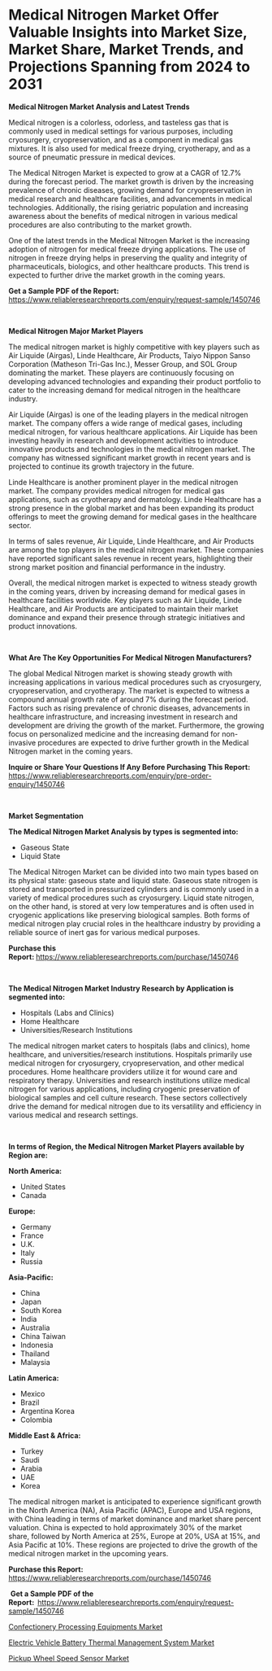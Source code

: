 <p><h1>Medical Nitrogen Market Offer Valuable Insights into Market Size, Market Share, Market Trends, and Projections Spanning from 2024 to 2031</h1></p><p><strong>Medical Nitrogen Market Analysis and Latest Trends</strong></p>
<p><p>Medical nitrogen is a colorless, odorless, and tasteless gas that is commonly used in medical settings for various purposes, including cryosurgery, cryopreservation, and as a component in medical gas mixtures. It is also used for medical freeze drying, cryotherapy, and as a source of pneumatic pressure in medical devices.</p><p>The Medical Nitrogen Market is expected to grow at a CAGR of 12.7% during the forecast period. The market growth is driven by the increasing prevalence of chronic diseases, growing demand for cryopreservation in medical research and healthcare facilities, and advancements in medical technologies. Additionally, the rising geriatric population and increasing awareness about the benefits of medical nitrogen in various medical procedures are also contributing to the market growth.</p><p>One of the latest trends in the Medical Nitrogen Market is the increasing adoption of nitrogen for medical freeze drying applications. The use of nitrogen in freeze drying helps in preserving the quality and integrity of pharmaceuticals, biologics, and other healthcare products. This trend is expected to further drive the market growth in the coming years.</p></p>
<p><strong>Get a Sample PDF of the Report:&nbsp;</strong> <a href="https://www.reliableresearchreports.com/enquiry/request-sample/1450746">https://www.reliableresearchreports.com/enquiry/request-sample/1450746</a></p>
<p>&nbsp;</p>
<p><strong>Medical Nitrogen Major Market Players</strong></p>
<p><p>The medical nitrogen market is highly competitive with key players such as Air Liquide (Airgas), Linde Healthcare, Air Products, Taiyo Nippon Sanso Corporation (Matheson Tri-Gas Inc.), Messer Group, and SOL Group dominating the market. These players are continuously focusing on developing advanced technologies and expanding their product portfolio to cater to the increasing demand for medical nitrogen in the healthcare industry.</p><p>Air Liquide (Airgas) is one of the leading players in the medical nitrogen market. The company offers a wide range of medical gases, including medical nitrogen, for various healthcare applications. Air Liquide has been investing heavily in research and development activities to introduce innovative products and technologies in the medical nitrogen market. The company has witnessed significant market growth in recent years and is projected to continue its growth trajectory in the future.</p><p>Linde Healthcare is another prominent player in the medical nitrogen market. The company provides medical nitrogen for medical gas applications, such as cryotherapy and dermatology. Linde Healthcare has a strong presence in the global market and has been expanding its product offerings to meet the growing demand for medical gases in the healthcare sector.</p><p>In terms of sales revenue, Air Liquide, Linde Healthcare, and Air Products are among the top players in the medical nitrogen market. These companies have reported significant sales revenue in recent years, highlighting their strong market position and financial performance in the industry.</p><p>Overall, the medical nitrogen market is expected to witness steady growth in the coming years, driven by increasing demand for medical gases in healthcare facilities worldwide. Key players such as Air Liquide, Linde Healthcare, and Air Products are anticipated to maintain their market dominance and expand their presence through strategic initiatives and product innovations.</p></p>
<p>&nbsp;</p>
<p><strong>What Are The Key Opportunities For Medical Nitrogen Manufacturers?</strong></p>
<p><p>The global Medical Nitrogen market is showing steady growth with increasing applications in various medical procedures such as cryosurgery, cryopreservation, and cryotherapy. The market is expected to witness a compound annual growth rate of around 7% during the forecast period. Factors such as rising prevalence of chronic diseases, advancements in healthcare infrastructure, and increasing investment in research and development are driving the growth of the market. Furthermore, the growing focus on personalized medicine and the increasing demand for non-invasive procedures are expected to drive further growth in the Medical Nitrogen market in the coming years.</p></p>
<p><strong>Inquire or Share Your Questions If Any Before Purchasing This Report:</strong> <a href="https://www.reliableresearchreports.com/enquiry/pre-order-enquiry/1450746">https://www.reliableresearchreports.com/enquiry/pre-order-enquiry/1450746</a></p>
<p>&nbsp;</p>
<p><strong>Market Segmentation</strong></p>
<p><strong>The Medical Nitrogen Market Analysis by types is segmented into:</strong></p>
<p><ul><li>Gaseous State</li><li>Liquid State</li></ul></p>
<p><p>The Medical Nitrogen Market can be divided into two main types based on its physical state: gaseous state and liquid state. Gaseous state nitrogen is stored and transported in pressurized cylinders and is commonly used in a variety of medical procedures such as cryosurgery. Liquid state nitrogen, on the other hand, is stored at very low temperatures and is often used in cryogenic applications like preserving biological samples. Both forms of medical nitrogen play crucial roles in the healthcare industry by providing a reliable source of inert gas for various medical purposes.</p></p>
<p><strong>Purchase this Report:&nbsp;</strong><a href="https://www.reliableresearchreports.com/purchase/1450746">https://www.reliableresearchreports.com/purchase/1450746</a></p>
<p>&nbsp;</p>
<p><strong>The Medical Nitrogen Market Industry Research by Application is segmented into:</strong></p>
<p><ul><li>Hospitals (Labs and Clinics)</li><li>Home Healthcare</li><li>Universities/Research Institutions</li></ul></p>
<p><p>The medical nitrogen market caters to hospitals (labs and clinics), home healthcare, and universities/research institutions. Hospitals primarily use medical nitrogen for cryosurgery, cryopreservation, and other medical procedures. Home healthcare providers utilize it for wound care and respiratory therapy. Universities and research institutions utilize medical nitrogen for various applications, including cryogenic preservation of biological samples and cell culture research. These sectors collectively drive the demand for medical nitrogen due to its versatility and efficiency in various medical and research settings.</p></p>
<p>&nbsp;</p>
<p><strong>In terms of Region, the Medical Nitrogen Market Players available by Region are:</strong></p>
<p>
    <p> <strong> North America: </strong>
        <ul>
            <li>United States</li>
            <li>Canada</li>
        </ul>
        </p> 
    <p> <strong> Europe: </strong>
        <ul>
            <li>Germany</li>
            <li>France</li>
            <li>U.K.</li>
            <li>Italy</li>
            <li>Russia</li>
        </ul>
        </p> 
    <p> <strong> Asia-Pacific: </strong>
        <ul>
            <li>China</li>
            <li>Japan</li>
            <li>South Korea</li>
            <li>India</li>
            <li>Australia</li>
            <li>China Taiwan</li>
            <li>Indonesia</li>
            <li>Thailand</li>
            <li>Malaysia</li>
        </ul>
        </p> 
    <p> <strong> Latin America: </strong>
        <ul>
            <li>Mexico</li>
            <li>Brazil</li>
            <li>Argentina Korea</li>
            <li>Colombia</li>
        </ul>
        </p> 
    <p> <strong> Middle East & Africa: </strong>
        <ul>
            <li>Turkey</li>
            <li>Saudi</li>
            <li>Arabia</li>
            <li>UAE</li>
            <li>Korea</li>
        </ul>
    </p>
    </p>
<p><p>The medical nitrogen market is anticipated to experience significant growth in the North America (NA), Asia Pacific (APAC), Europe and USA regions, with China leading in terms of market dominance and market share percent valuation. China is expected to hold approximately 30% of the market share, followed by North America at 25%, Europe at 20%, USA at 15%, and Asia Pacific at 10%. These regions are projected to drive the growth of the medical nitrogen market in the upcoming years.</p></p>
<p><strong>Purchase this Report: </strong><a href="https://www.reliableresearchreports.com/purchase/1450746">https://www.reliableresearchreports.com/purchase/1450746</a></p>
<p>&nbsp;<strong>Get a Sample PDF of the Report:&nbsp;&nbsp;</strong><a href="https://www.reliableresearchreports.com/enquiry/request-sample/1450746">https://www.reliableresearchreports.com/enquiry/request-sample/1450746</a></p>
<p><strong></strong></p>
<p><p><a href="https://view.publitas.com/reportprime-1/confectionery-processing-equipments-market-size-market-share-and-global-market-analysis-report-2023-2030/">Confectionery Processing Equipments Market</a></p><p><a href="https://view.publitas.com/reportprime-1/global-electric-vehicle-battery-thermal-management-system-market-size-and-market-trends-insights-and-projections-from-2023-to-2030/">Electric Vehicle Battery Thermal Management System Market</a></p><p><a href="https://view.publitas.com/reportprime-1/pickup-wheel-speed-sensor-market-size-global-industry-overview-market-segmentation-and-forecast-2023-to-2030/">Pickup Wheel Speed Sensor Market</a></p></p>